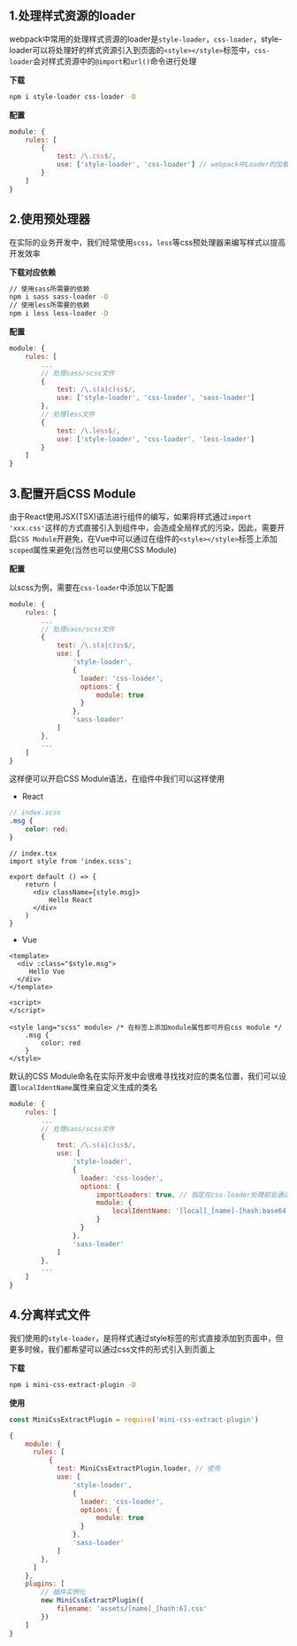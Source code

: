 ## 1.处理样式资源的loader

webpack中常用的处理样式资源的loader是`style-loader`，`css-loader`，style-loader可以将处理好的样式资源引入到页面的`<style></style>`标签中，`css-loader`会对样式资源中的`@import`和`url()`命令进行处理

**下载**

```bash
npm i style-loader css-loader -D
```

**配置**

```js
module: {
    rules: [
        {
            test: /\.css$/,
            use: ['style-loader', 'css-loader'] // webpack中Loader的加载顺序是从右往左或从下往上
        }
    ]
}
```

## 2.使用预处理器

在实际的业务开发中，我们经常使用`scss`，`less`等css预处理器来编写样式以提高开发效率

**下载对应依赖**

```bash
// 使用sass所需要的依赖
npm i sass sass-loader -D
// 使用less所需要的依赖
npm i less less-loader -D
```

**配置**

```js
module: {
    rules: [
        ...
        // 处理sass/scss文件
        {
            test: /\.s(a|c)ss$/,
            use: ['style-loader', 'css-loader', 'sass-loader']
        },
        // 处理less文件
        {
            test: /\.less$/,
            use: ['style-loader', 'css-loader', 'less-loader']
        }
    ]
}
```

## 3.配置开启CSS Module

由于React使用JSX(TSX)语法进行组件的编写，如果将样式通过`import 'xxx.css'`这样的方式直接引入到组件中，会造成全局样式的污染，因此，需要开启`CSS Module`开避免，在Vue中可以通过在组件的`<style></style>`标签上添加`scoped`属性来避免(当然也可以使用CSS Module)

**配置**

以scss为例，需要在`css-loader`中添加以下配置

```js
module: {
    rules: [
        ...
        // 处理sass/scss文件
        {
            test: /\.s(a|c)ss$/,
            use: [
                'style-loader',  
                {
                  loader: 'css-loader',
                  options: {
                      module: true
                  }
                },
                'sass-loader'
            ]
        },
        ...
    ]
}
```

这样便可以开启CSS Module语法，在组件中我们可以这样使用

- React

```scss
// index.scss
.msg {
    color: red;
}
```

```tsx
// index.tsx
import style from 'index.scss';

export default () => {
    return (
      <div className={style.msg}>
          Hello React
      </div>
    )
}
```

- Vue

```vue
<template>
  <div :class="$style.msg">
     Hello Vue 
  </div>
</template>

<script>
</script>

<style lang="scss" module> /* 在标签上添加module属性即可开启css module */
    .msg {
        color: red
    }
</style>
```

默认的CSS Module命名在实际开发中会很难寻找找对应的类名位置，我们可以设置`localIdentName`属性来自定义生成的类名

```js
module: {
    rules: [
        ...
        // 处理sass/scss文件
        {
            test: /\.s(a|c)ss$/,
            use: [
                'style-loader',  
                {
                  loader: 'css-loader',
                  options: {
                      importLoaders: true, // 指定在css-loader处理前会通过sass-loader先处理一遍
                      module: {
                          localIdentName: '[local]_[name]-[hash:base64:4]' // 自定义CSS Module名称
                      }
                  }
                },
                'sass-loader'
            ]
        },
        ...
    ]
}
```

## 4.分离样式文件

我们使用的`style-loader`，是将样式通过style标签的形式直接添加到页面中，但更多时候，我们都希望可以通过css文件的形式引入到页面上

**下载**

```bash
npm i mini-css-extract-plugin -D
```

**使用**

```js
const MiniCssExtractPlugin = require('mini-css-extract-plugin')

{
    module: {
      rules: [
          {
            test: MiniCssExtractPlugin,loader, // 使用
            use: [
                'style-loader',  
                {
                  loader: 'css-loader',
                  options: {
                      module: true
                  }
                },
                'sass-loader'
            ]
        },
      ]  
    },
    plugins: [
        // 插件实例化
        new MiniCssExtractPlugin({
            filename: 'assets/[name]_[hash:6].css'
        })
    ]
}
```

